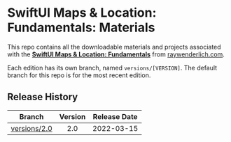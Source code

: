 # SwiftUI Maps & Location: Fundamentals: Materials

This repo contains all the downloadable materials and projects associated with the **[SwiftUI Maps & Location: Fundamentals](https://www.raywenderlich.com/30499078-swiftui-maps-location-fundamentals)** from [raywenderlich.com](https://www.raywenderlich.com).

Each edition has its own branch, named `versions/[VERSION]`. The default branch for this repo is for the most recent edition.

## Release History

| Branch                                                                                  | Version | Release Date |
| --------------------------------------------------------------------------------------- |:-------:|:------------:|
| [versions/2.0](https://github.com/raywenderlich/video-smlf-materials/tree/versions/2.0) | 2.0     | 2022-03-15   |
